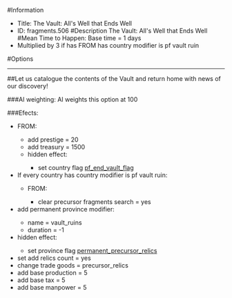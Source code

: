 #Information
 - Title: The Vault: All's Well that Ends Well
 - ID: fragments.506
#Description
The Vault: All's Well that Ends Well
#Mean Time to Happen:
Base time = 1 days
 - Multiplied by 3 if has FROM has country modifier is pf vault ruin

#Options

___
##Let us catalogue the contents of the Vault and return home with news of our discovery!

###AI weighting:
AI weights this option at 100


###Efects:<ul><li>FROM:</li><ul><li>add prestige = 20</li><li>add treasury = 1500</li><li>hidden effect:</li><ul><li>set country flag [pf_end_vault_flag](../flags/pf_end_vault_flag.md)</li></ul></ul><li>If every country has country modifier is pf vault ruin:</li><ul><li>FROM:</li><ul><li>clear precursor fragments search = yes</li></ul></ul><li>add permanent province modifier:</li><ul><li>name = vault_ruins</li><li>duration = -1</li></ul><li>hidden effect:</li><ul><li>set province flag [permanent_precursor_relics](../flags/permanent_precursor_relics.md)</li></ul><li>set add relics count = yes</li><li>change trade goods = precursor_relics</li><li>add base production = 5</li><li>add base tax = 5</li><li>add base manpower = 5</li></ul>

